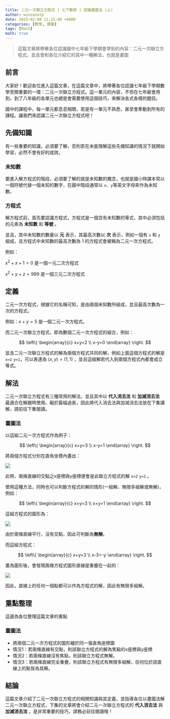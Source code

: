 ```yaml
---
title: 二元一次聯立方程式 | 七下數學 | 認識畫圖法 (上)
author: winsonotp
date: 2023-02-08 11:21:00 +0800
categories: [教學, 課業]
tags: [Math]
math: true
---
```


> 這篇文章將帶著各位認識國中七年級下學期會學到的內容：二元一次聯立方程式。並且會和各位介紹它的其中一種解法，也就是畫圖

## 前言

大家好！歡迎各位進入這篇文章，在這篇文章中，將帶著各位認識七年級下學期數學至關重要的一環：二元一次聯立方程式。這一單元的內容，不但在七年級會用到，到了八年級的各單元也總是會需要使用這個技巧，來解決各式各樣的題目。

國中的課程中，每一單元都息息相關，若是有一單元不熟悉，甚至會牽動到所有的課程。讓我們來認識二元一次聯立方程式吧！

## 先備知識
有一些重要的知識，必須要了解，否則若在未能理解這些先備知識的情況下就開始學習，必然不會有好的成效。

### 未知數
要進入解方程式的階段，必須要了解的就是未知數的概念，也就是國小時課本常以一個符號代替一個未知的數字，在國中階段通常以 `x`、`y`等英文字母來作為未知數。

### 方程式
解方程式前，首先要認識方程式，方程式是一個含有未知數的等式，其中必須包括的元素為 **未知數** 和 **等號** 。

並且，其中未知數的數量以 **元** 表示，其最高次數以 **次** 表示，例如一個有 `x` 和 `y` 組成，且方程式中未知數的最高次數為 1 的方程式會被稱為二元一次方程式。

例如：

$x^2+x+1=0$ 是一個一元二次方程式

$x^2+y+z=999$ 是一個三元二次方程式

## 定義

二元一次方程式，根據它的名稱可知，是由兩個未知數所組成，並且最高次數為一次的方程式。

例如：$x+y=5$ 是一個二元一次方程式。

而二元一次聯立方程式，即為數個二元一次方程式的組合，例如：

$$
\left\{
\begin{array}{c}
x+y=2 \\
x-y=0
\end{array}
\right.
$$

並且二元一次聯立方程式的解為兩個方程式共同的解，例如上面這個方程式的解是 `x=1` `y=1`，可以表達為 $(x, y)=(1, 1)$ ，並且這組解若代入到兩個方程式內都會成立等式。

## 解法
二元一次聯立方程式有三種常用的解法，並且其中以 **代入消去法** 和 **加減消去法** 最適合在解題時使用。礙於篇幅過長，因此將代入消去法與加減消去法放在下集講解，請前往下集閱讀。

### 畫圖法

以這組二元一次方程式作為例子：

$$
\left\{
\begin{array}{c}
x+y=3 \\
x-y=1
\end{array}
\right.
$$

將兩個方程式分別在直角坐標內畫出：

![](https://i.imgur.com/XMvUVdM.png)

此時，兩條直線的交點之x座標與y座標便會是此聯立方程式的解 `x=2` `y=1` 。

使用這種方法，同時也可以判斷方程式的解的情形(一組解、無限多組解或無解)，例如：

$$
\left\{
\begin{array}{c}
x+y=3 \\
x+y=1
\end{array}
\right.
$$

這組方程式的圖形為：

![](https://i.imgur.com/0iErZgv.png)

由於兩條直線平行，沒有交點，因此可判斷為**無解**。

而這組方程式：

$$
\left\{
\begin{array}{c}
x+y=3 \\
x-3=-y
\end{array}
\right.
$$

畫為圖形後，會發現兩條方程式圖形直線是重疊在一起的：

![](https://i.imgur.com/BjBckym.png)

因此，直線上的任何一個點都可以作為方程式的解，因此有無限多組解。

## 重點整理
這邊為各位整理這篇文章的重點
### 畫圖法
- 將兩個二元一次方程式的圖形繪於同一張直角座標圖
- 情況1：若兩條直線有交點，則該聯立方程式的解為焦點的x座標與y座標
- 情況2：若兩條直線沒有焦點，則該聯立方程式無解。
- 情況3：若兩條直線完全重疊，則該聯立方程式有無限多組解，任何位於該直線上的點皆為其解。

## 結論
這篇文章介紹了二元一次聯立方程式的相關知識與其定義，並指導各位以畫圖法解二元一次聯立方程式，下集的文章將會介紹二元一次聯立方程式的 **代入消去法** 與 **加減消去法** ，是非常重要的技巧，請務必前往閱讀哦！